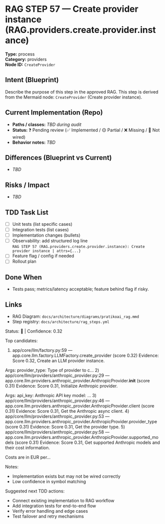 # RAG STEP 57 — Create provider instance (RAG.providers.create.provider.instance)

**Type:** process  
**Category:** providers  
**Node ID:** `CreateProvider`

## Intent (Blueprint)
Describe the purpose of this step in the approved RAG. This step is derived from the Mermaid node: `CreateProvider` (Create provider instance).

## Current Implementation (Repo)
- **Paths / classes:** _TBD during audit_
- **Status:** ❓ Pending review (✅ Implemented / 🟡 Partial / ❌ Missing / 🔌 Not wired)
- **Behavior notes:** _TBD_

## Differences (Blueprint vs Current)
- _TBD_

## Risks / Impact
- _TBD_

## TDD Task List
- [ ] Unit tests (list specific cases)
- [ ] Integration tests (list cases)
- [ ] Implementation changes (bullets)
- [ ] Observability: add structured log line  
  `RAG STEP 57 (RAG.providers.create.provider.instance): Create provider instance | attrs={...}`
- [ ] Feature flag / config if needed
- [ ] Rollout plan

## Done When
- Tests pass; metrics/latency acceptable; feature behind flag if risky.

## Links
- RAG Diagram: `docs/architecture/diagrams/pratikoai_rag.mmd`
- Step registry: `docs/architecture/rag_steps.yml`


<!-- AUTO-AUDIT:BEGIN -->
Status: 🔌  |  Confidence: 0.32

Top candidates:
1) app/core/llm/factory.py:59 — app.core.llm.factory.LLMFactory.create_provider (score 0.32)
   Evidence: Score 0.32, Create an LLM provider instance.

Args:
    provider_type: Type of provider to c...
2) app/core/llm/providers/anthropic_provider.py:29 — app.core.llm.providers.anthropic_provider.AnthropicProvider.__init__ (score 0.31)
   Evidence: Score 0.31, Initialize Anthropic provider.

Args:
    api_key: Anthropic API key
    model: ...
3) app/core/llm/providers/anthropic_provider.py:46 — app.core.llm.providers.anthropic_provider.AnthropicProvider.client (score 0.31)
   Evidence: Score 0.31, Get the Anthropic async client.
4) app/core/llm/providers/anthropic_provider.py:53 — app.core.llm.providers.anthropic_provider.AnthropicProvider.provider_type (score 0.31)
   Evidence: Score 0.31, Get the provider type.
5) app/core/llm/providers/anthropic_provider.py:58 — app.core.llm.providers.anthropic_provider.AnthropicProvider.supported_models (score 0.31)
   Evidence: Score 0.31, Get supported Anthropic models and their cost information.

Costs are in EUR per...

Notes:
- Implementation exists but may not be wired correctly
- Low confidence in symbol matching

Suggested next TDD actions:
- Connect existing implementation to RAG workflow
- Add integration tests for end-to-end flow
- Verify error handling and edge cases
- Test failover and retry mechanisms
<!-- AUTO-AUDIT:END -->